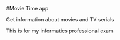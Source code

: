 #Movie Time app

Get information about movies and TV serials

This is for my informatics professional exam